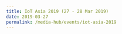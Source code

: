 ```yaml
---
title: IoT Asia 2019 (27 - 28 Mar 2019)
date: 2019-03-27
permalink: /media-hub/events/iot-asia-2019
---
```

